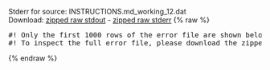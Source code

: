 Stderr for source:  INSTRUCTIONS.md_working_12.dat   
Download: [zipped raw stdout](INSTRUCTIONS.md_working_12.dat.plumed.stdout.txt.zip) - [zipped raw stderr](INSTRUCTIONS.md_working_12.dat.plumed.stderr.txt.zip) 
{% raw %}
<pre>
#! Only the first 1000 rows of the error file are shown below
#! To inspect the full error file, please download the zipped raw stderr file above
</pre>
{% endraw %}

